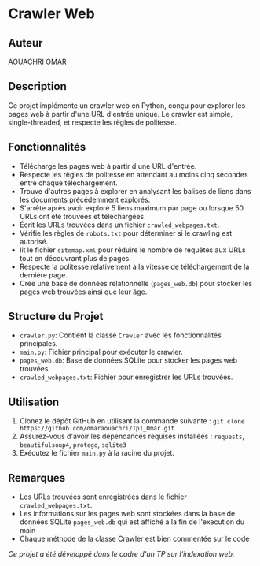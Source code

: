 # Crawler Web

## Auteur
AOUACHRI OMAR

## Description
Ce projet implémente un crawler web en Python, conçu pour explorer les pages web à partir d'une URL d'entrée unique. Le crawler est simple, single-threaded, et respecte les règles de politesse.

## Fonctionnalités
- Télécharge les pages web à partir d'une URL d'entrée.
- Respecte les règles de politesse en attendant au moins cinq secondes entre chaque téléchargement.
- Trouve d'autres pages à explorer en analysant les balises de liens dans les documents précédemment explorés.
- S'arrête après avoir exploré 5 liens maximum par page ou lorsque 50 URLs ont été trouvées et téléchargées.
- Écrit les URLs trouvées dans un fichier `crawled_webpages.txt`.
- Vérifie les règles de `robots.txt` pour déterminer si le crawling est autorisé.
- lit le fichier `sitemap.xml` pour réduire le nombre de requêtes aux URLs tout en découvrant plus de pages.
- Respecte la politesse relativement à la vitesse de téléchargement de la dernière page.
- Crée une base de données relationnelle (`pages_web.db`) pour stocker les pages web trouvées ainsi que leur âge.

## Structure du Projet
- `crawler.py`: Contient la classe `Crawler` avec les fonctionnalités principales.
- `main.py`: Fichier principal pour exécuter le crawler.
- `pages_web.db`: Base de données SQLite pour stocker les pages web trouvées.
- `crawled_webpages.txt`: Fichier pour enregistrer les URLs trouvées.

## Utilisation


1. Clonez le dépôt GitHub en utilisant la commande suivante :
   `git clone https://github.com/omaraouachri/Tp1_Omar.git`
2. Assurez-vous d'avoir les dépendances requises installées : `requests`, `beautifulsoup4`, `protego`, `sqlite3`
3. Exécutez le fichier `main.py` à la racine du projet.



## Remarques
- Les URLs trouvées sont enregistrées dans le fichier `crawled_webpages.txt`.
- Les informations sur les pages web sont stockées dans la base de données SQLite `pages_web.db` qui est affiché à la fin de l'execution du main
- Chaque méthode de la classe Crawler est bien commentée sur le code


*Ce projet a été développé dans le cadre d'un TP sur l'indexation web.*
